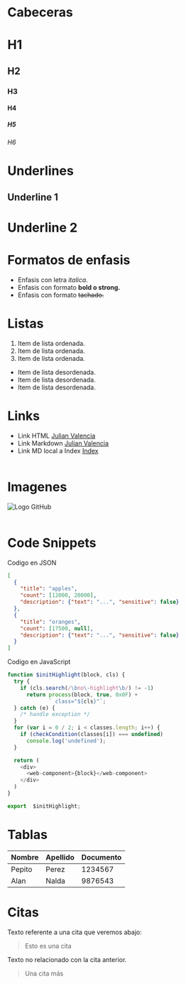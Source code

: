 # Cabeceras

# H1

## H2

### H3

#### H4

##### H5

###### H6

# Underlines

## Underline 1

# Underline 2

# Formatos de enfasis

- Enfasis con letra _italica_.
- Enfasis con formato **bold o strong.**
- Enfasis con formato ~~tachado.~~

# Listas

1. Item de lista ordenada.
2. Item de lista ordenada.
3. Item de lista ordenada.

- Item de lista desordenada.
- Item de lista desordenada.
- Item de lista desordenada.

# Links

- Link HTML <a href="https://www.julianvalencia.com.co"> Julian Valencia </a>
- Link Markdown [Julian Valencia](https://www.julianvalencia.com.co)
- Link MD local a Index [Index](index.html)
  <br>
  <br>

# Imagenes

![Logo GitHub](https://github.githubassets.com/images/modules/logos_page/GitHub-Logo.png)
<br>
<br>

# Code Snippets

Codigo en JSON

```JSON
[
  {
    "title": "apples",
    "count": [12000, 20000],
    "description": {"text": "...", "sensitive": false}
  },
  {
    "title": "oranges",
    "count": [17500, null],
    "description": {"text": "...", "sensitive": false}
  }
]
```

Codigo en JavaScript

```JavaScript
function $initHighlight(block, cls) {
  try {
    if (cls.search(/\bno\-highlight\b/) != -1)
      return process(block, true, 0x0F) +
             ` class="${cls}"`;
  } catch (e) {
    /* handle exception */
  }
  for (var i = 0 / 2; i < classes.length; i++) {
    if (checkCondition(classes[i]) === undefined)
      console.log('undefined');
  }

  return (
    <div>
      <web-component>{block}</web-component>
    </div>
  )
}

export  $initHighlight;
```

# Tablas

| Nombre | Apellido | Documento |
| ------ | -------- | --------- |
| Pepito | Perez    | 1234567   |
| Alan   | Nalda    | 9876543   |

# Citas

Texto referente a una cita que veremos abajo:

> Esto es una cita

Texto no relacionado con la cita anterior.

> Una cita más
